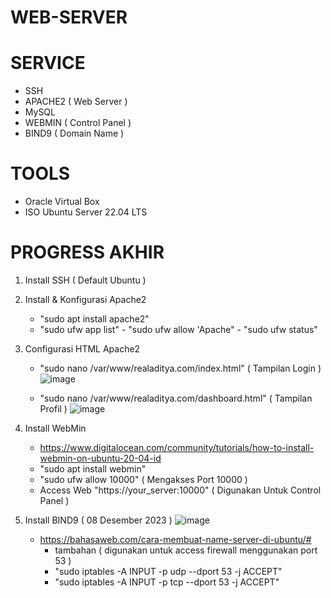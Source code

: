 # WEB-SERVER
# SERVICE
- SSH
- APACHE2 ( Web Server )
- MySQL
- WEBMIN ( Control Panel )
- BIND9 ( Domain Name )
# TOOLS
- Oracle Virtual Box
- ISO Ubuntu Server 22.04 LTS
# PROGRESS AKHIR
1. Install SSH ( Default Ubuntu )
2. Install & Konfigurasi Apache2
   - "sudo apt install apache2"
   - "sudo ufw app list" - "sudo ufw allow 'Apache" - "sudo ufw status"
4. Configurasi HTML Apache2
   - "sudo nano /var/www/realaditya.com/index.html" ( Tampilan Login )
     ![image](https://github.com/AdtyCk/WEB-SERVER/assets/148180105/3bab7e47-e25f-42bf-98cd-d7fbea2cee0e)

   - "sudo nano /var/www/realaditya.com/dashboard.html" ( Tampilan Profil )
     ![image](https://github.com/AdtyCk/WEB-SERVER/assets/148180105/ed1ae8a2-2195-4f99-bf6f-d7fc890dc1fb)

5. Install WebMin
   - https://www.digitalocean.com/community/tutorials/how-to-install-webmin-on-ubuntu-20-04-id
   - "sudo apt install webmin"
   - "sudo ufw allow 10000" ( Mengakses Port 10000 )
   - Access Web "https://your_server:10000" ( Digunakan Untuk Control Panel )
6. Install BIND9 ( 08 Desember 2023 )
   ![image](https://github.com/AdtyCk/WEB-SERVER/assets/148180105/ea1be57a-e999-449c-b7db-67dcddca23e7)

   - https://bahasaweb.com/cara-membuat-name-server-di-ubuntu/# 
     - tambahan ( digunakan untuk access firewall menggunakan port 53 )
     - "sudo iptables -A INPUT -p udp --dport 53 -j ACCEPT"
     - "sudo iptables -A INPUT -p tcp --dport 53 -j ACCEPT"
